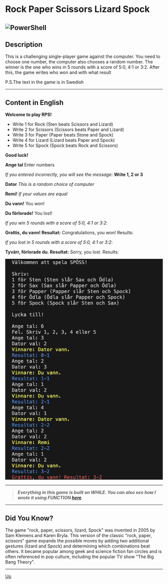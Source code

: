 <a id="anchor"></a>
# Rock Paper Scissors Lizard Spock
![PowerShell](https://img.shields.io/badge/PowerShell-%235391FE.svg?style=for-the-badge&logo=powershell&logoColor=white)
---
## Description
This is a challenging single-player game against the computer. You need to choose one number, the computer also chooses a random number. The winner is the one who wins in 5 rounds with a score of 5:0, 4:1 or 3:2. After this, the game writes who won and with what result

P.S.The text in the game is in Swedish

***

## Content in English 
  
__Welcome to play RPS!__
  
* Write 1 for Rock (Sten beats Scissors and Lizard)
* Write 2 for Scissors (Scissors beats Paper and Lizard)
* Write 3 for Paper (Paper beats Stone and Spock)
* Write 4 for Lizard (Lizard beats Paper and Spock)
* Write 5 for Spock (Spock beats Rock and Scissors)
  
__Good luck!__
  
<a id="start"></a>
__Ange tal__
Enter numbers
  
_If you entered incorrectly, you will see the message_: __Write 1, 2 or 3__
  
__Dator__
_This is a random choice of computer_
  
__Remi!__
_If your values are equal_
  
__Du vann!__
You won!
  
__Du förlorade!__
You lost!
  
_If you win 5 rounds with a score of 5:0, 4:1 or 3:2_:
  
__Grattis, du vann! Resultat:__
Congratulations, you won! Results:
  
_If you lost in 5 rounds with a score of 5:0, 4:1 or 3:2_:
  
__Tyvärr, förlorade du. Resultat:__
Sorry, you lost. Results:

![dotCMS logo](img/SPOSS2.jpg)  
***

>___Everything in this game is built on WHILE. You can also see how I wrote it using FUNCTION [here](https://github.com/ROOTZLA/SPOSS_1)___.
***
## Did You Know?

The game "rock, paper, scissors, lizard, Spock" was invented in 2005 by Sam Klemens and Karen Bryla. This version of the classic "rock, paper, scissors" game expands the possible moves by adding two additional gestures (lizard and Spock) and determining which combinations beat others. It became popular among geek and science fiction fan circles and is often referenced in pop culture, including the popular TV show "The Big Bang Theory".
***
[Up](#anchor)
